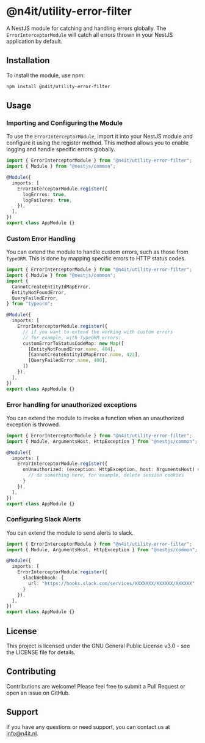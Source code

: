 # @n4it/utility-error-filter
A NestJS module for catching and handling errors globally. The `ErrorInterceptorModule` will catch all errors thrown in your NestJS application by default.

## Installation
To install the module, use npm:

```bash
npm install @n4it/utility-error-filter
```

## Usage

### Importing and Configuring the Module
To use the `ErrorInterceptorModule`, import it into your NestJS module and configure it using the register method. This method allows you to enable logging and handle specific errors globally.

```typescript
import { ErrorInterceptorModule } from "@n4it/utility-error-filter";
import { Module } from "@nestjs/common";

@Module({
  imports: [
    ErrorInterceptorModule.register({
      logErrros: true,
      logFailures: true,
    }),
  ],
})
export class AppModule {}
```

### Custom Error Handling
You can extend the module to handle custom errors, such as those from `TypeORM`. This is done by mapping specific errors to HTTP status codes.

```typescript
import { ErrorInterceptorModule } from "@n4it/utility-error-filter";
import { Module } from "@nestjs/common";
import {
  CannotCreateEntityIdMapError,
  EntityNotFoundError,
  QueryFailedError,
} from "typeorm";

@Module({
  imports: [
    ErrorInterceptorModule.register({
      // if you want to extend the working with custom errors
      // for example, with TypeORM errors:
      customErrorToStatusCodeMap: new Map([
        [EntityNotFoundError.name, 404],
        [CannotCreateEntityIdMapError.name, 422],
        [QueryFailedError.name, 400],
      ])
    }),
  ],
})
export class AppModule {}
```

### Error handling for unauthorized exceptions
You can extend the module to invoke a function when an unauthorized exception is throwed.

```typescript
import { ErrorInterceptorModule } from "@n4it/utility-error-filter";
import { Module, ArgumentsHost, HttpException } from "@nestjs/common";

@Module({
  imports: [
    ErrorInterceptorModule.register({
      onUnauthorized: (exception: HttpException, host: ArgumentsHost) => {
        // do something here, for example, delete session cookies
      }
    }),
  ],
})
export class AppModule {}
```

### Configuring Slack Alerts
You can extend the module to send alerts to slack.

```typescript
import { ErrorInterceptorModule } from "@n4it/utility-error-filter";
import { Module, ArgumentsHost, HttpException } from "@nestjs/common";

@Module({
  imports: [
    ErrorInterceptorModule.register({
      slackWebhook: {
        url: "https://hooks.slack.com/services/XXXXXXX/XXXXXX/XXXXXX"
      }
    }),
  ],
})
export class AppModule {}
```

## License
This project is licensed under the GNU General Public License v3.0 - see the LICENSE file for details.

## Contributing
Contributions are welcome! Please feel free to submit a Pull Request or open an issue on GitHub.

## Support
If you have any questions or need support, you can contact us at [info@n4it.nl](mailto:info@n4it.nl).
